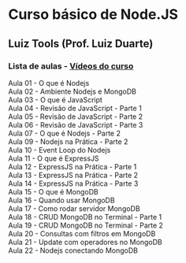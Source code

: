 # Curso básico de Node.JS
## Luiz Tools (Prof. Luiz Duarte)

### Lista de aulas - [Vídeos do curso](https://www.youtube.com/watch?v=iJ-BUhcZOSY&list=PLsGmTzb4NxK0_CENI1ThoFUNeyIgsZ32V)

Aula 01 - O que é Nodejs  
Aula 02 - Ambiente Nodejs e MongoDB  
Aula 03 - O que é JavaScript  
Aula 04 - Revisão de JavaScript - Parte 1  
Aula 05 - Revisão de JavaScript - Parte 2  
Aula 06 - Revisão de JavaScript - Parte 3  
Aula 07 - O que é Nodejs - Parte 2  
Aula 09 - Nodejs na Prática - Parte 2  
Aula 10 - Event Loop do Nodejs  
Aula 11 - O que é ExpressJS  
Aula 12 - ExpressJS na Prática - Parte 1  
Aula 13 - ExpressJS na Prática - Parte 2  
Aula 14 - ExpressJS na Prática - Parte 3  
Aula 15 - O que é MongoDB  
Aula 16 - Quando usar MongoDB  
Aula 17 - Como rodar servidor MongoDB  
Aula 18 - CRUD MongoDB no Terminal - Parte 1  
Aula 19 - CRUD MongoDB no Terminal - Parte 2  
Aula 20 - Consultas com filtros em MongoDB  
Aula 21 - Update com operadores no MongoDB  
Aula 22 - Nodejs conectando MongoDB  